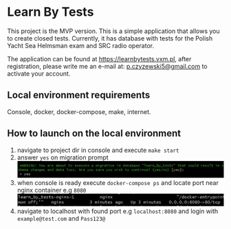 # Learn By Tests
This project is the MVP version. This is a simple application that allows you to create closed tests.
Currently, it has database with tests for the Polish Yacht Sea Helmsman exam and SRC radio operator.

The application can be found at https://learnbytests.vxm.pl, after registration, please write me an e-mail at: p.czyzewski5@gmail.com to activate your account.

## Local environment requirements
Console, docker, docker-compose, make, internet.

## How to launch on the local environment
1. navigate to project dir in console and execute `make start`
2. answer `yes` on migration prompt<br/>![migration prompt](public/images/migration_prompt.jpg)
3. when console is ready execute `docker-compose ps` and locate port near nginx container e.g `8080`<br/>![docker-compose ps](public/images/docker_compose_ps.jpg "San Juan Mountains")
4. navigate to localhost with found port e.g `localhost:8080` and login with `example@test.com` and `Pass123@`